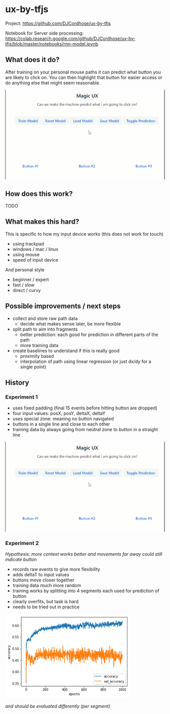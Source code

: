 # ux-by-tfjs


Project: https://github.com/DJCordhose/ux-by-tfjs

Notebook for Server side processing: https://colab.research.google.com/github/DJCordhose/ux-by-tfjs/blob/master/notebooks/rnn-model.ipynb


## What does it do?

After training on your personal mouse paths it can predict what button you are likely to click on. You can then highlight that button for easier access or do anything else that might seem reasonable.

<img src='img/ux-predict.gif'>


## How does this work?

TODO

## What makes this hard?

This is specific to how my input device works (this does not work for touch)
- using trackpad
- windows / mac / linux
- using mouse
- speed of input device

And personal style
- beginner / expert
- fast / slow
- direct / curvy

## Possible improvements / next steps

* collect and store raw path data
  * decide what makes sense later, be more flexible
* split path to aim into fragments
  * better prediction: each good for prediction in different parts of the path
  * more training data
* create baselines to understand if this is really good
  * proximity based
  * interpolation of path using linear regression (or just dx/dy for a single point)

## History

### Experiment 1

* uses fixed padding (final 15 events before hitting button are dropped)
* four input values: posX, posY, deltaX, deltaY
* uses special zone: meaning no button navigated
* buttons in a single line and close to each other
* training data by always going from neutral zone to button in a straight line

<img src='img/ux-predict.gif'>

### Experiment 2

_Hypothesis: more context works better and movements far away could still indicate button_

* records raw events to give more flexibility
* adds deltaT to input values
* buttons move closer together
* training data much more random
* training works by splitting into 4 segments each used for prediction of button
* clearly overfits, but task is hard
* needs to be tried out in practice

<img src='img/accuracy-4-segments.png'>

_and should be evaluated differently (per segment)_